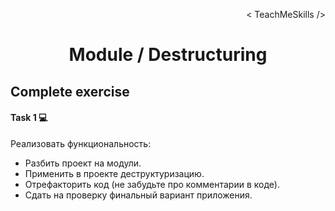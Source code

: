 <p align='right'>< TeachMeSkills /></p>
<h1 align='center'>Module / Destructuring</h1>

## Complete exercise

#### Task 1 💻

Реализовать функциональность:

+ Разбить проект на модули.
+ Применить в проекте деструктуризацию.
+ Отрефакторить код (не забудьте про комментарии в коде).
+ Сдать на проверку финальный вариант приложения.